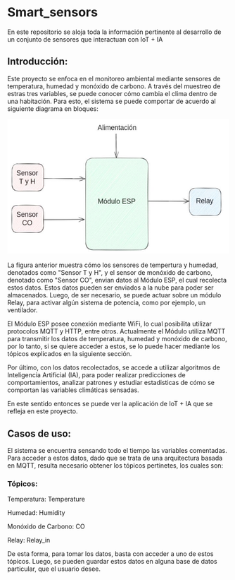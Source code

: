 # Smart_sensors
En este repositorio se aloja toda la información pertinente al desarrollo de un conjunto de sensores que interactuan con IoT  + IA

## __Introducción:__

Este proyecto se enfoca en el monitoreo ambiental mediante sensores de temperatura, humedad y monóxido de carbono. A través del muestreo de estras tres variables, se puede conocer cómo cambia el clima dentro de una habitación. Para esto, el sistema se puede comportar de acuerdo al siguiente diagrama en bloques:


<p align="center">
  <img src="Block_diagram.jpg" alt="Texto alternativo" width="600"/>
</p>


La figura anterior muestra cómo los sensores de tempertura y humedad, denotados como "Sensor T y H", y el sensor de monóxido de carbono, denotado como "Sensor CO", envian datos al Módulo ESP, el cual recolecta estos datos. Estos datos pueden ser enviados a la nube para poder ser almacenados. Luego, de ser necesario, se puede actuar sobre un módulo Relay, para activar algún sistema de potencia, como por ejemplo, un ventilador.

El Módulo ESP posee conexión mediante WiFi, lo cual posibilita utilizar protocolos MQTT y HTTP, entre otros. Actualmente el Módulo utiliza MQTT para transmitir los datos de temperatura, humedad y monóxido de carbono, por lo tanto, si se quiere acceder a estos, se lo puede hacer mediante los tópicos explicados en la siguiente sección.

Por último, con los datos recolectados, se accede a utilizar algoritmos de Inteligencia Artificial (IA), para poder realizar predicciones de comportamientos, analizar patrones y estudiar estadisticas de cómo se comportan las variables climáticas sensadas.

En este sentido entonces se puede ver la aplicación de IoT + IA que se refleja en este proyecto.

## __Casos de uso:__

El sistema se encuentra sensando todo el tiempo las variables comentadas. Para acceder a estos datos, dado que se trata de una arquitectura basada en MQTT, resulta necesario obtener los tópicos pertinetes, los cuales son:

### __Tópicos__:

Temperatura: Temperature

Humedad: Humidity

Monóxido de Carbono: CO

Relay: Relay_in

De esta forma, para tomar los datos, basta con acceder a uno de estos tópicos. Luego, se pueden guardar estos datos en alguna base de datos particular, que el usuario desee.


